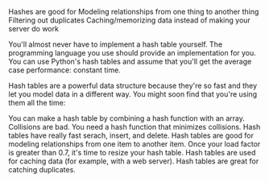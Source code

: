 Hashes are good for
Modeling relationships from one thing to another thing
Filtering out duplicates
Caching/memorizing data instead of making your server do work

You'll almost never have to implement a hash table yourself. The programming language you use should provide an implementation for you. You can use Python's hash tables and assume that you'll get the average case performance: constant time.

Hash tables are a powerful data structure because they're so fast and they let you model data in a different way. You might soon find that you're using them all the time:

You can make a hash table by combining a hash function with an array.
Collisions are bad. You need a hash function that minimizes collisions.
Hash tables have really fast serach, insert, and delete.
Hash tables are good for modeling relationships from one item to another item.
Once your load factor is greater than 0.7, it's time to resize your hash table.
Hash tables are used for caching data (for example, with a web server).
Hash tables are great for catching duplicates.
